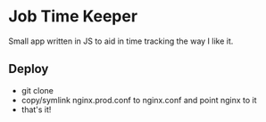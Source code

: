 Job Time Keeper
===============

Small app written in JS to aid in time tracking the way I like it.

Deploy
------

* git clone
* copy/symlink nginx.prod.conf to nginx.conf and point nginx to it
* that's it!
